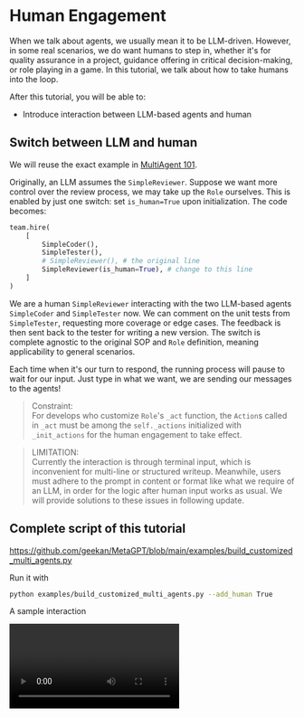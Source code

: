 # Human Engagement

When we talk about agents, we usually mean it to be LLM-driven. However, in some real scenarios, we do want humans to step in, whether it's for quality assurance in a project, guidance offering in critical decision-making, or role playing in a game. In this tutorial, we talk about how to take humans into the loop.

After this tutorial, you will be able to:
- Introduce interaction between LLM-based agents and human 

## Switch between LLM and human
We will reuse the exact example in [MultiAgent 101](multi_agent_101).

Originally, an LLM assumes the `SimpleReviewer`. Suppose we want more control over the review process, we may take up the `Role` ourselves. This is enabled by just one switch: set `is_human=True` upon initialization. The code becomes:
```python
team.hire(
    [
        SimpleCoder(),
        SimpleTester(),
        # SimpleReviewer(), # the original line
        SimpleReviewer(is_human=True), # change to this line 
    ]
)
```
We are a human `SimpleReviewer` interacting with the two LLM-based agents `SimpleCoder` and `SimpleTester` now. We can comment on the unit tests from `SimpleTester`, requesting more coverage or edge cases. The feedback is then sent back to the tester for writing a new version. The switch is complete agnostic to the original SOP and `Role` definition, meaning applicability to general scenarios.

Each time when it's our turn to respond, the running process will pause to wait for our input. Just type in what we want, we are sending our messages to the agents!

>Constraint:  
>For develops who customize `Role`'s `_act` function, the `Action`s called in `_act` must be among the `self._actions` initialized with `_init_actions` for the human engagement to take effect.

>LIMITATION:  
>Currently the interaction is through terminal input, which is inconvenient for multi-line or structured writeup. Meanwhile, users must adhere to the prompt in content or format like what we require of an LLM, in order for the logic after human input works as usual. We will provide solutions to these issues in following update.

## Complete script of this tutorial
https://github.com/geekan/MetaGPT/blob/main/examples/build_customized_multi_agents.py

Run it with
```sh
python examples/build_customized_multi_agents.py --add_human True
```

A sample interaction

<video  controls>
  <source src="/image/guide/tutorials/human_engagement.mp4" type="video/mp4">
</video>

